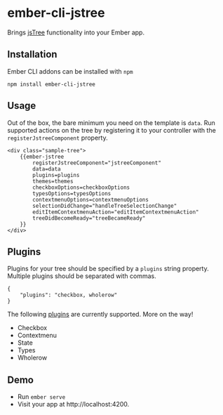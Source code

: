 # ember-cli-jstree

Brings [jsTree](http://www.jstree.com/) functionality into your Ember app.

## Installation

Ember CLI addons can be installed with `npm`

	npm install ember-cli-jstree

## Usage

Out of the box, the bare minimum you need on the template is `data`.
Run supported actions on the tree by registering it to your controller with the `registerJstreeComponent` property.

````Handlebars
<div class="sample-tree">
    {{ember-jstree
        registerJstreeComponent="jstreeComponent"
        data=data
        plugins=plugins
        themes=themes
        checkboxOptions=checkboxOptions
        typesOptions=typesOptions
        contextmenuOptions=contextmenuOptions
        selectionDidChange="handleTreeSelectionChange"
        editItemContextmenuAction="editItemContextmenuAction"
        treeDidBecomeReady="treeBecameReady"
    }}
</div>
````

## Plugins

Plugins for your tree should be specified by a `plugins` string property. Multiple plugins should be
separated with commas.

	{
		"plugins": "checkbox, wholerow"
	}

The following [plugins](http://www.jstree.com/plugins/) are currently supported. More on the way!

* Checkbox
* Contextmenu
* State
* Types
* Wholerow

## Demo

* Run `ember serve`
* Visit your app at http://localhost:4200.

